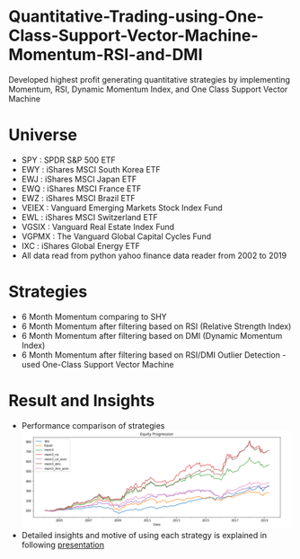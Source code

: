 # Quantitative-Trading-using-One-Class-Support-Vector-Machine-Momentum-RSI-and-DMI
Developed highest profit generating quantitative strategies by implementing Momentum, RSI, Dynamic Momentum Index, and One Class Support Vector Machine

# Universe
* SPY : SPDR S&P 500 ETF<br/>
* EWY : iShares MSCI South Korea ETF<br/>
* EWJ : iShares MSCI Japan ETF<br/>
* EWQ : iShares MSCI France ETF<br/>
* EWZ : iShares MSCI Brazil ETF<br/>
* VEIEX : Vanguard Emerging Markets Stock Index Fund<br/>
* EWL : iShares MSCI Switzerland ETF<br/>
* VGSIX : Vanguard Real Estate Index Fund<br/>
* VGPMX : The Vanguard Global Capital Cycles Fund<br/>
* IXC : iShares Global Energy ETF<br/>
* All data read from python yahoo finance data reader from 2002 to 2019<br/>

# Strategies
* 6 Month Momentum comparing to SHY<br/>
* 6 Month Momentum after filtering based on RSI (Relative Strength Index)<br/>
* 6 Month Momentum after filtering based on DMI (Dynamic Momentum Index)<br/>
* 6 Month Momentum after filtering based on RSI/DMI Outlier Detection - used One-Class Support Vector Machine<br/>

# Result and Insights
* Performance comparison of strategies<br/>
![](/performance.png)<br/>
* Detailed insights and motive of using each strategy is explained in following [presentation]('https://drive.google.com/file/d/1qafUKXN-Xh8XQkP66m6vlD6IguDOD6fR/view?usp=sharing')
